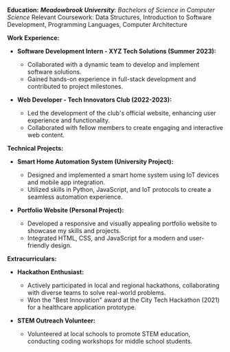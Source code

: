 **Education:**
**_Meadowbrook University_**: _Bachelors of Science in Computer Science_
Relevant Coursework: Data Structures, Introduction to Software Development, Programming Languages, Computer Architecture

**Work Experience:**
- **Software Development Intern - XYZ Tech Solutions (Summer 2023):**
   - Collaborated with a dynamic team to develop and implement software solutions.
   - Gained hands-on experience in full-stack development and contributed to project milestones.

- **Web Developer - Tech Innovators Club (2022-2023):**
   - Led the development of the club's official website, enhancing user experience and functionality.
   - Collaborated with fellow members to create engaging and interactive web content.

**Technical Projects:**
- **Smart Home Automation System (University Project):**
   - Designed and implemented a smart home system using IoT devices and mobile app integration.
   - Utilized skills in Python, JavaScript, and IoT protocols to create a seamless automation experience.

- **Portfolio Website (Personal Project):**
   - Developed a responsive and visually appealing portfolio website to showcase my skills and projects.
   - Integrated HTML, CSS, and JavaScript for a modern and user-friendly design.

**Extracurriculars:**
- **Hackathon Enthusiast:**
   - Actively participated in local and regional hackathons, collaborating with diverse teams to solve real-world problems.
   - Won the "Best Innovation" award at the City Tech Hackathon (2021) for a healthcare application prototype.

- **STEM Outreach Volunteer:**
   - Volunteered at local schools to promote STEM education, conducting coding workshops for middle school students.


